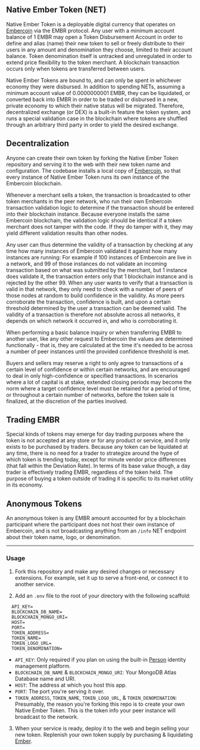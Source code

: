 ## Native Ember Token (NET)

Native Ember Token is a deployable digital currency that operates on [Embercoin](https://github.com/exactchange/embercoin) via the EMBR protocol. Any user with a minimum account balance of 1 EMBR may open a Token Disbursement Account in order to define and alias (name) their new token to sell or freely distribute to their users in any amount and denomination they choose, limited to their account balance. Token denomination itself is untracked and unregulated in order to extend price flexibility to the token merchant. A blockchain transaction occurs only when tokens are transferred between users.

Native Ember Tokens are bound to, and can only be spent in whichever economy they were disbursed. In addition to spending NETs, assuming a minimum account value of 0.0000000001 EMBR, they can be liquidated, or converted back into EMBR in order to be traded or disbursed in a new, private economy to which their native status will be migrated. Therefore, decentralized exchange (or DEX) is a built-in feature the token system, and runs a special validation case in the blockchain where tokens are shuffled through an arbitrary third party in order to yield the desired exchange.

## Decentralization

Anyone can create their own token by forking the Native Ember Token repository and serving it to the web with their new token name and configuration. The codebase installs a local copy of [Embercoin](https://www.npmjs.com/package/embercoin), so that every instance of Native Ember Token runs its own instance of the Embercoin blockchain.

Whenever a merchant sells a token, the transaction is broadcasted to other token merchants in the peer network, who run their own Embercoin transaction validation logic to determine if the transaction should be entered into their blockchain instance. Because everyone installs the same Embercoin blockchain, the validation logic should be identical if a token merchant does not tamper with the code. If they do tamper with it, they may yield different validation results than other nodes.

Any user can thus determine the validity of a transaction by checking at any time how many instances of Embercoin validated it against how many instances are running: For example if 100 instances of Embercoin are live in a network, and 99 of those instances do not validate an incoming transaction based on what was submitted by the merchant, but 1 instance does validate it, the transaction enters only that 1 blockchain instance and is rejected by the other 99. When any user wants to verify that a transaction is valid in that network, they only need to check with a number of peers of those nodes at random to build confidence in the validity. As more peers corroborate the transaction, confidence is built, and upon a certain threshold determined by the user a transaction can be deemed valid. The validity of a transaction is therefore not absolute across all networks, it depends on which network it occurred in, and who is corroborating it.

When performing a basic balance inquiry or when transferring EMBR to another user, like any other request to Embercoin the values are determined functionally - that is, they are calculated at the time it's needed to be across a number of peer instances until the provided confidence threshold is met.

Buyers and sellers may reserve a right to only agree to transactions of a certain level of confidence or within certain networks, and are encouraged to deal in only high-confidence or specified transactions. In scenarios where a lot of capital is at stake, extended closing periods may become the norm where a target confidence level must be retained for a period of time, or throughout a certain number of networks, before the token sale is finalized, at the discretion of the parties involved.

## Trading EMBR

Special kinds of tokens may emerge for day trading purposes where the token is not accepted at any store or for any product or service, and it only exists to be purchased by traders. Because any token can be liquidated at any time, there is no need for a trader to strategize around the hype of which token is trending today, except for minute vendor price differences (that fall within the Deviation Rate). In terms of its base value though, a day trader is effectively trading EMBR, regardless of the token held. The purpose of buying a token outside of trading it is specific to its market utility in its economy.

## Anonymous Tokens

An anonymous token is any EMBR amount accounted for by a blockchain participant where the participant does not host their own instance of Embercoin, and is not broadcasting anything from an `/info` NET endpoint about their token name, logo, or denomination.

* * *

### Usage

1. Fork this repository and make any desired changes or necessary extensions. For example, set it up to serve a front-end, or connect it to another service.

2. Add an `.env` file to the root of your directory with the following scaffold:


```
  API_KEY=
  BLOCKCHAIN_DB_NAME=
  BLOCKCHAIN_MONGO_URI=
  HOST=
  PORT=
  TOKEN_ADDRESS=
  TOKEN_NAME=
  TOKEN_LOGO_URL=
  TOKEN_DENOMINATION=
```

- `API_KEY`: Only required if you plan on using the built-in [Person](https://github.com/exactchange/person) identity management platform.
- `BLOCKCHAIN_DB_NAME` & `BLOCKCHAIN_MONGO_URI`: Your MongoDB Atlas Database name and URI.
- `HOST`: The address at which you host this app.
- `PORT`: The port you're serving it over.
- `TOKEN_ADDRESS`, `TOKEN_NAME`, `TOKEN_LOGO_URL`, & `TOKEN_DENOMINATION`: Presumably, the reason you're forking this repo is to create your own Native Ember Token. This is the token info your peer instance will broadcast to the network.

3. When your service is ready, deploy it to the web and begin selling your new token. Replenish your own token supply by purchasing & liquidating [Ember](https://exactchange.herokuapp.com/ember/?app=shop).
